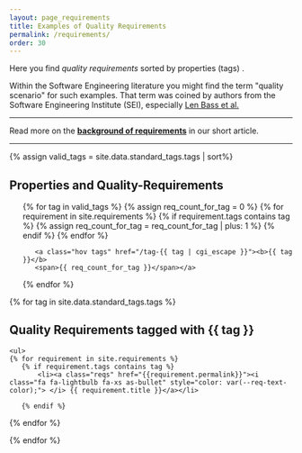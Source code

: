 ```yaml
---
layout: page_requirements
title: Examples of Quality Requirements
permalink: /requirements/
order: 30
---
```


Here you find <span style="color: var(--req-text-color)" markdown="1">
<i class="fa fa-lightbulb"></i> _quality requirements_ </span>
sorted by <span style="color: var(--blue-text-color)">
<i class="fa fa-tags"></i> properties (tags) </span>. <br>

Within the Software Engineering literature you might find the term "quality scenario" for such examples. 
That term was coined by authors from the Software Engineering Institute (SEI), especially [Len Bass et al.](/references/#bass2021software)

<hr class="with-no-margin"/>

Read more on the **[background of requirements](/articles/specify-quality-requirements)** in our short article.

<hr class="with-no-margin"/>

{% assign valid_tags = site.data.standard_tags.tags | sort%}


## Properties and Quality-Requirements


<div id="tags">
  <ul class="tag-box inline">
  {% for tag in valid_tags %}
    {% assign req_count_for_tag = 0 %}
    {% for requirement in site.requirements %}
      {% if requirement.tags contains tag %}
        {% assign req_count_for_tag = req_count_for_tag | plus: 1 %}
      {% endif %}
    {% endfor %}

       <a class="hov tags" href="/tag-{{ tag | cgi_escape }}"><b>{{ tag }}</b>
       <span>{{ req_count_for_tag }}</span></a>
  {% endfor %}
  </ul>
</div>

<div>
{% for tag in site.data.standard_tags.tags %}
  <h2>Quality Requirements tagged with {{ tag }}</h2>
  
    <ul>
    {% for requirement in site.requirements %}
       {% if requirement.tags contains tag %}
           <li><a class="reqs" href="{{requirement.permalink}}"><i class="fa fa-lightbulb fa-xs as-bullet" style="color: var(--req-text-color);"> </i> {{ requirement.title }}</a></li>
          
       {% endif %}
   {% endfor %}
   </ul>
 {% endfor %}
</div>



